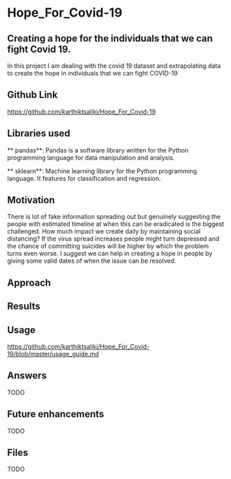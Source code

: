 # Hope_For_Covid-19
## Creating a hope for the individuals that we can fight Covid 19.
In this project I am dealing with the covid 19 dataset and extrapolating data to create the hope in individuals that we can fight COVID-19

## Github Link
https://github.com/karthiktsaliki/Hope_For_Covid-19

## Libraries used
** pandas**: Pandas is a software library written for the Python programming language for data manipulation and analysis.

** sklearn**: Machine learning library for the Python programming language. It features for classification and regression.

## Motivation
There is lot of fake information spreading out but genuinely suggesting the people with estimated timeline at when this can be eradicated is the biggest challenged. How much impact we create daily by maintaining social distancing? If the virus spread increases people might turn depressed and the chance of committing suicides will be higher by which the problem turns even worse. I suggest we can help in creating a hope in people by giving some valid dates of when the issue can be resolved. 

## Approach

## Results

## Usage
https://github.com/karthiktsaliki/Hope_For_Covid-19/blob/master/usage_guide.md

## Answers
TODO

## Future enhancements
TODO

## Files
TODO
